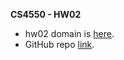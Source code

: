 **CS4550 - HW02**

- hw02 domain is [here](http://hw02.breakfastburritos.party).
- GitHub repo [link](http://github.com/allysonyoung/cs4550/).
